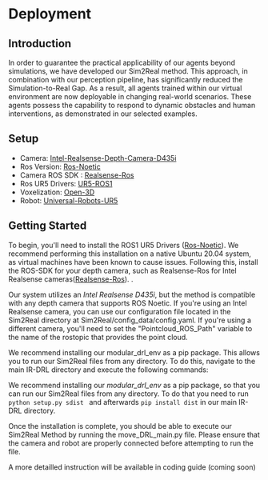 # Deployment

## Introduction
In order to guarantee the practical applicability of our agents beyond simulations, we have developed our Sim2Real method. This approach, in combination with our perception pipeline, has significantly reduced the Simulation-to-Real Gap. As a result, all agents trained within our virtual environment are now deployable in changing real-world scenarios. These agents possess the capability to respond to dynamic obstacles and human interventions, as demonstrated in our selected examples.

## Setup 

- Camera: [Intel-Realsense-Depth-Camera-D435i](https://www.intelrealsense.com/depth-camera-d435i/)
- Ros Version: [Ros-Noetic](http://wiki.ros.org/noetic)
- Camera ROS SDK : [Realsense-Ros](https://github.com/IntelRealSense/realsense-ros)
- Ros UR5 Drivers: [UR5-ROS1](https://github.com/UniversalRobots/Universal_Robots_ROS_Driver)
- Voxelization: [Open-3D](http://www.open3d.org/docs/latest/tutorial/Advanced/voxelization.html#)
- Robot: [Universal-Robots-UR5](https://www.universal-robots.com/de/produkte/ur5-roboter/?utm_source=Google&utm_medium=cpc&utm_cja=Demo&utm_leadsource=Paid%20Search&utm_campaign=HQ_DE_Always-On2021&utm_content=textad&utm_term=ur5&gad=1&gclid=CjwKCAjw5MOlBhBTEiwAAJ8e1jz5oA_BB14kaMQqndz8n05QTx-iGjem9-KQcpxc-RoL6T_Q3ZqIxhoCEDgQAvD_BwE)


## Getting Started 

To begin, you'll need to install the ROS1 UR5 Drivers ([Ros-Noetic](http://wiki.ros.org/noetic)). We recommend performing this installation on a native Ubuntu 20.04 system, as virtual machines have been known to cause issues. Following this, install the ROS-SDK for your depth camera, such as Realsense-Ros for Intel Realsense cameras([Realsense-Ros](https://github.com/IntelRealSense/realsense-ros)). .

Our system utilizes an *Intel Realsense D435i*, but the method is compatible with any depth camera that supports ROS Noetic. If you're using an Intel Realsense camera, you can use our configuration file located in the Sim2Real directory at Sim2Real/config_data/config.yaml. If you're using a different camera, you'll need to set the "Pointcloud_ROS_Path" variable to the name of the rostopic that provides the point cloud.

We recommend installing our modular_drl_env as a pip package. This allows you to run our Sim2Real files from any directory. To do this, navigate to the main IR-DRL directory and execute the following commands:

We recommend installing our *modular_drl_env* as a pip package, so that you can run our Sim2Real files from any directory. To do that you need to run 
 ```python setup.py sdist ``` and afterwards ``` pip install dist ``` in our main IR-DRL directory. 

Once the installation is complete, you should be able to execute our Sim2Real Method by running the move_DRL_main.py file. Please ensure that the camera and robot are properly connected before attempting to run the file.

 A more detailled instruction will be available in coding guide (coming soon)
